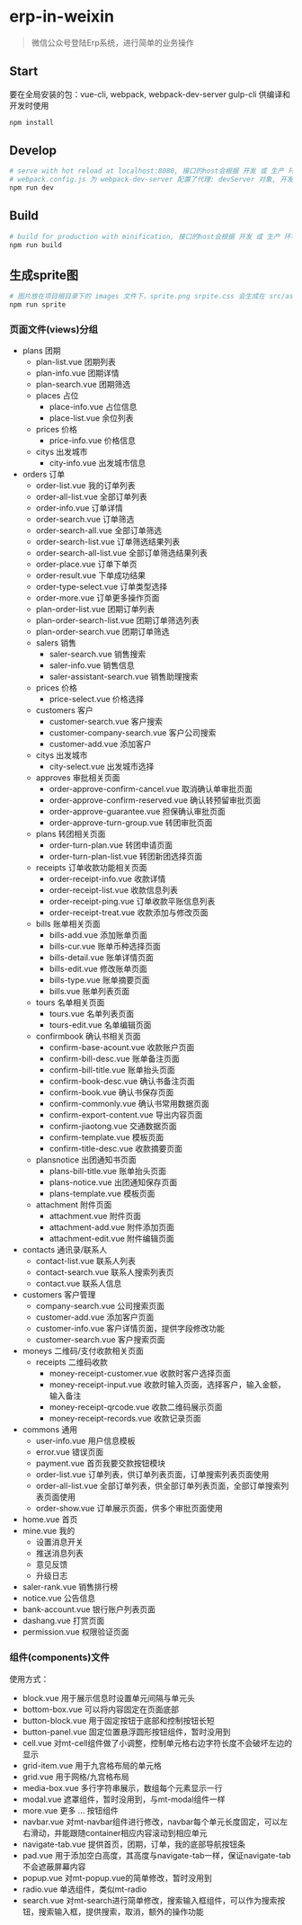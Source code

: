 # erp-in-weixin

> 微信公众号登陆Erp系统，进行简单的业务操作

## Start
要在全局安装的包：vue-cli, webpack, webpack-dev-server gulp-cli 供编译和开发时使用

``` bash
npm install
```

## Develop

``` bash
# serve with hot reload at localhost:8080, 接口的host会根据 开发 或 生产 环境做出调整
# webpack.config.js 为 webpack-dev-server 配置了代理: devServer 对象, 开发者需在host配置登录验证后转发地址为开发/本地环境，这样在本地开发时可以获取开发环境后台数据
npm run dev
```

## Build

``` bash
# build for production with minification, 接口的host会根据 开发 或 生产 环境做出调整
npm run build
```

## 生成sprite图

``` bash
# 图片放在项目根目录下的 images 文件下，sprite.png srpite.css 会生成在 src/assets 目录下
npm run sprite
```

### 页面文件(views)分组
- plans 团期
  - plan-list.vue 团期列表
  - plan-info.vue 团期详情
  - plan-search.vue 团期筛选
  - places 占位
    - place-info.vue 占位信息
    - place-list.vue 余位列表
  - prices 价格
    - price-info.vue 价格信息
  - citys 出发城市
    - city-info.vue 出发城市信息
- orders 订单
  - order-list.vue 我的订单列表
  - order-all-list.vue 全部订单列表
  - order-info.vue 订单详情
  - order-search.vue 订单筛选
  - order-search-all.vue 全部订单筛选
  - order-search-list.vue 订单筛选结果列表
  - order-search-all-list.vue 全部订单筛选结果列表
  - order-place.vue 订单下单页
  - order-result.vue 下单成功结果
  - order-type-select.vue 订单类型选择
  - order-more.vue 订单更多操作页面
  - plan-order-list.vue 团期订单列表
  - plan-order-search-list.vue 团期订单筛选列表
  - plan-order-search.vue 团期订单筛选
  - salers 销售
    - saler-search.vue 销售搜索
    - saler-info.vue 销售信息
    - saler-assistant-search.vue 销售助理搜索
  - prices 价格
    - price-select.vue 价格选择
  - customers 客户
    - customer-search.vue 客户搜索
    - customer-company-search.vue 客户公司搜索
    - customer-add.vue 添加客户
  - citys 出发城市
    - city-select.vue 出发城市选择
  - approves 审批相关页面
    - order-approve-confirm-cancel.vue 取消确认单审批页面
    - order-approve-confirm-reserved.vue 确认转预留审批页面
    - order-approve-guarantee.vue 担保确认审批页面
    - order-approve-turn-group.vue 转团审批页面
  - plans 转团相关页面
    - order-turn-plan.vue 转团申请页面
    - order-turn-plan-list.vue 转团新团选择页面
  - receipts 订单收款功能相关页面
    - order-receipt-info.vue 收款详情
    - order-receipt-list.vue 收款信息列表
    - order-receipt-ping.vue 订单收款平账信息列表
    - order-receipt-treat.vue 收款添加与修改页面
  - bills 账单相关页面
    - bills-add.vue 添加账单页面
    - bills-cur.vue 账单币种选择页面
    - bills-detail.vue 账单详情页面
    - bills-edit.vue 修改账单页面
    - bills-type.vue 账单摘要页面
    - bills.vue 账单列表页面
  - tours 名单相关页面
    - tours.vue 名单列表页面
    - tours-edit.vue 名单编辑页面
  - confirmbook 确认书相关页面
    - confirm-base-acount.vue 收款账户页面
    - confirm-bill-desc.vue 账单备注页面
    - confirm-bill-title.vue 账单抬头页面
    - confirm-book-desc.vue 确认书备注页面
    - confirm-book.vue 确认书保存页面
    - confirm-commonly.vue 确认书常用数据页面
    - confirm-export-content.vue 导出内容页面
    - confirm-jiaotong.vue 交通数据页面
    - confirm-template.vue 模板页面
    - confirm-title-desc.vue 收款摘要页面
  - plansnotice 出团通知书页面
    - plans-bill-title.vue 账单抬头页面
    - plans-notice.vue 出团通知保存页面 
    - plans-template.vue 模板页面 
  - attachment 附件页面
    - attachment.vue 附件页面
    - attachment-add.vue 附件添加页面 
    - attachment-edit.vue 附件编辑页面 
- contacts 通讯录/联系人
  - contact-list.vue 联系人列表
  - contact-search.vue 联系人搜索列表页
  - contact.vue 联系人信息
- customers 客户管理
  - company-search.vue 公司搜索页面
  - customer-add.vue 添加客户页面
  - customer-info.vue 客户详情页面，提供字段修改功能
  - customer-search.vue 客户搜索页面
- moneys 二维码/支付收款相关页面
  - receipts 二维码收款
    - money-receipt-customer.vue 收款时客户选择页面
    - money-receipt-input.vue 收款时输入页面，选择客户，输入金额，输入备注
    - money-receipt-qrcode.vue 收款二维码展示页面
    - money-receipt-records.vue 收款记录页面
- commons 通用
  - user-info.vue 用户信息模板
  - error.vue 错误页面
  - payment.vue 首页我要交款按钮模块
  - order-list.vue 订单列表，供订单列表页面，订单搜索列表页面使用
  - order-all-list.vue 全部订单列表，供全部订单列表页面，全部订单搜索列表页面使用
  - order-show.vue 订单展示页面，供多个审批页面使用
- home.vue 首页
- mine.vue 我的
  - 设置消息开关
  - 推送消息列表
  - 意见反馈
  - 升级日志
- saler-rank.vue 销售排行榜
- notice.vue 公告信息
- bank-account.vue 银行账户列表页面
- dashang.vue 打赏页面
- permission.vue 权限验证页面

### 组件(components)文件
使用方式：<my-xxx></my-xxx>
- block.vue 用于展示信息时设置单元间隔与单元头
- bottom-box.vue 可以将内容固定在页面底部
- button-block.vue 用于固定按钮于底部和控制按钮长短
- button-panel.vue 固定位置悬浮圆形按钮组件，暂时没用到
- cell.vue 对mt-cell组件做了小调整，控制单元格右边字符长度不会破坏左边的显示
- grid-item.vue 用于九宫格布局的单元格
- grid.vue 用于网格/九宫格布局
- media-box.vue 多行字符串展示，数组每个元素显示一行
- modal.vue 遮罩组件，暂时没用到，与mt-modal组件一样
- more.vue 更多 ... 按钮组件
- navbar.vue 对mt-navbar组件进行修改，navbar每个单元长度固定，可以左右滑动，并能跟随container相应内容滚动到相应单元
- navigate-tab.vue 提供首页，团期，订单，我的底部导航按钮条
- pad.vue 用于添加空白高度，其高度与navigate-tab一样，保证navigate-tab不会遮蔽屏幕内容
- popup.vue 对mt-popup.vue的简单修改，暂时没用到
- radio.vue 单选组件，类似mt-radio
- search.vue 对mt-search进行简单修改，搜索输入框组件，可以作为搜索按钮，搜索输入框，提供搜索，取消，额外的操作功能
